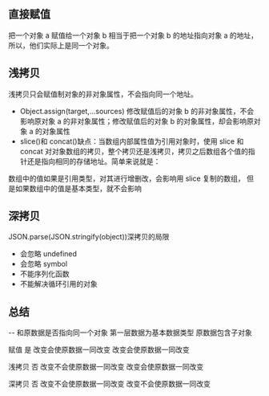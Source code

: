 ## 直接赋值

把一个对象 a 赋值给一个对象 b 相当于把一个对象 b 的地址指向对象 a 的地址，所以，他们实际上是同一个对象。

## 浅拷贝

浅拷贝只会赋值制对象的非对象属性，不会指向同一个地址。

- Object.assign(target,...sources) 修改赋值后的对象 b 的非对象属性，不会影响原对象 a 的非对象属性；修改赋值后的对象 b 的对象属性，却会影响原对象 a 的对象属性
- slice()和 concat()缺点：当数组内部属性值为引用对象时，使用 slice 和 concat 对对象数组的拷贝，整个拷贝还是浅拷贝，拷贝之后数组各个值的指针还是指向相同的存储地址。简单来说就是：

数组中的值如果是引用类型，对其进行增删改，会影响用 slice 复制的数组，
但是如果数组中的值是基本类型，就不会影响

## 深拷贝

JSON.parse(JSON.stringify(object))深拷贝的局限

- 会忽略 undefined
- 会忽略 symbol
- 不能序列化函数
- 不能解决循环引用的对象

## 总结

-- 和原数据是否指向同一个对象 第一层数据为基本数据类型 原数据包含子对象

赋值 是 改变会使原数据一同改变 改变会使原数据一同改变

浅拷贝 否 改变不会使原数据一同改变 改变会使原数据一同改变

深拷贝 否 改变不会使原数据一同改变 改变不会使原数据一同改变
